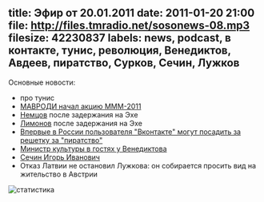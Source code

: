 title: Эфир от 20.01.2011
date: 2011-01-20 21:00
file: http://files.tmradio.net/sosonews-08.mp3
filesize: 42230837
labels: news, podcast, в контакте, тунис, революция, Венедиктов, Авдеев, пиратство, Сурков, Сечин, Лужков
---
Основные новости:

<ul>
<li>про тунис</li>
<li><a href="http://lenta.ru/news/2011/01/10/mmm/">МАВРОДИ начал акцию МММ-2011</a></li>
<li><a href="http://echo.msk.ru/programs/albac/741697-echo/">Немцов</a> после задержания на Эхе</li>
<li><a href="http://echo.msk.ru/programs/personalno/742044-echo/">Лимонов</a> после задержания на Эхе</li>
<li><a href="http://txt.newsru.com/russia/19jan2011/sud.html">Впервые в России пользователя "Вконтакте" могут посадить за решетку за "пиратство"</a></li>
<li><a href="http://echo.msk.ru/programs/exit/742651-echo/">Министр культуры в гостях у Венедиктова</a></li>
<li><a href="http://ru.wikipedia.org/wiki/Сечин,_Игорь_Иванович">Сечин Игорь Иванович</a></li>
<li><a href="http://txt.newsru.com/russia/19jan2011/luzhkov_further.html"></a>Отказ Латвии не остановил Лужкова: он собирается просить вид на жительство в Австрии</li>
</ul>

![статистика](http://files.tmradio.net/sosonews-08.png)
